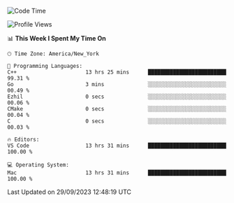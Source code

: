 <!--START_SECTION:waka-->
![Code Time](http://img.shields.io/badge/Code%20Time-541%20hrs%208%20mins-blue)

![Profile Views](http://img.shields.io/badge/Profile%20Views-0-blue)

📊 **This Week I Spent My Time On** 

```text
🕑︎ Time Zone: America/New_York

💬 Programming Languages: 
C++                      13 hrs 25 mins      █████████████████████████   99.31 % 
Go                       3 mins              ░░░░░░░░░░░░░░░░░░░░░░░░░   00.49 % 
Ezhil                    0 secs              ░░░░░░░░░░░░░░░░░░░░░░░░░   00.06 % 
CMake                    0 secs              ░░░░░░░░░░░░░░░░░░░░░░░░░   00.04 % 
C                        0 secs              ░░░░░░░░░░░░░░░░░░░░░░░░░   00.03 % 

🔥 Editors: 
VS Code                  13 hrs 31 mins      █████████████████████████   100.00 % 

💻 Operating System: 
Mac                      13 hrs 31 mins      █████████████████████████   100.00 % 
```


 Last Updated on 29/09/2023 12:48:19 UTC
<!--END_SECTION:waka-->
